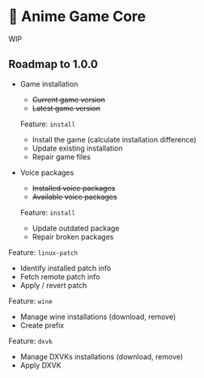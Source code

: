 # 🦀 Anime Game Core

WIP

## Roadmap to 1.0.0

- Game installation
  - <s>Current game version</s>
  - <s>Latest game version</s>

  Feature: `install`

  - Install the game (calculate installation difference)
  - Update existing installation
  - Repair game files

- Voice packages
  - <s>Installed voice packages</s>
  - <s>Available voice packages</s>

  Feature: `install`

  - Update outdated package
  - Repair broken packages

Feature: `linux-patch`

- Identify installed patch info
- Fetch remote patch info
- Apply / revert patch

Feature: `wine`

- Manage wine installations (download, remove)
- Create prefix

Feature: `dxvk`

- Manage DXVKs installations (download, remove)
- Apply DXVK
